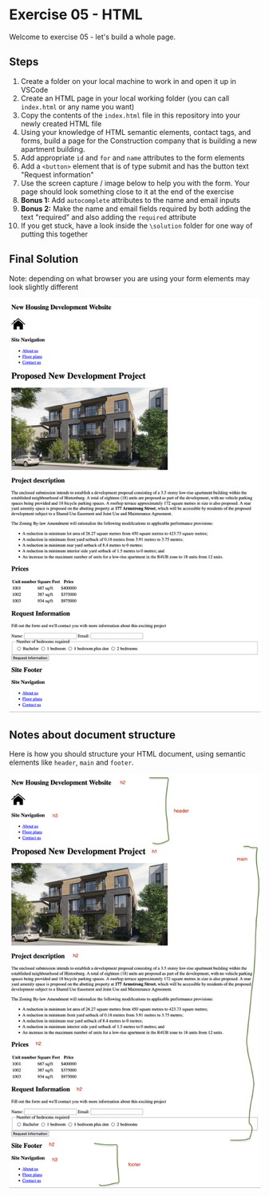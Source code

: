 # Exercise 05 - HTML

Welcome to exercise 05 - let's build a whole page.

## Steps

1. Create a folder on your local machine to work in and open it up in VSCode
2. Create an HTML page in your local working folder (you can call `index.html` or any name you want)
3. Copy the contents of the `index.html` file in this repository into your newly created HTML file
4. Using your knowledge of HTML semantic elements, contact tags, and forms, build a page for the Construction company that is building a new apartment building.
5. Add appropriate `id` and `for` and `name` attributes to the form elements
6. Add a `<button>` element that is of type submit and has the button text "Request information"
7. Use the screen capture / image below to help you with the form. Your page should look something close to it at the end of the exercise
8. **Bonus 1:** Add `autocomplete` attributes to the name and email inputs
9. **Bonus 2:** Make the name and email fields required by both adding the text "required" and also adding the `required` attribute
10. If you get stuck, have a look inside the `\solution` folder for one way of putting this together

## Final Solution

Note: depending on what browser you are using your form elements may look slightly different

![This is an image of the finished product](/images/finished.png)

## Notes about document structure

Here is how you should structure your HTML document, using semantic elements like `header`, `main` and `footer`.

![This is an image of the finished product](/images/structure.png)
